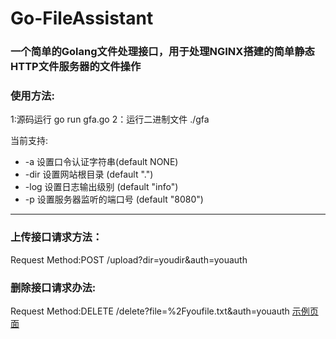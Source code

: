 # Go-FileAssistant
### 一个简单的Golang文件处理接口，用于处理NGINX搭建的简单静态HTTP文件服务器的文件操作

### 使用方法:
1:源码运行
go run gfa.go
2：运行二进制文件
./gfa

当前支持:
* -a 设置口令认证字符串(default NONE)
*  -dir 设置网站根目录 (default ".")
*  -log 设置日志输出级别 (default "info")
*  -p 设置服务器监听的端口号 (default "8080")
***
### 上传接口请求方法：
Request Method:POST
/upload?dir=youdir&auth=youauth
### 删除接口请求办法:
Request Method:DELETE
/delete?file=%2Fyoufile.txt&auth=youauth
[示例页面](https://files.gitlx.com)
